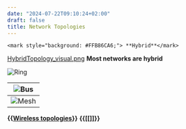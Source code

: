 ```yaml
---
date: "2024-07-22T09:10:24+02:00"
draft: false
title: Network Topologies
---
```


    <mark style="background: #FFB86CA6;"> **Hybrid**</mark>

[HybridTopology_visual.png](/HybridTopology_visual.png) **Most networks
are hybrid**

![Ring](/Notes/posts/Network/Ref_OSI/Ring)

| ![Bus](/Notes/posts/Network/Ref_OSI/Bus)   |
|--------------------------------------------|
| ![Mesh](/Notes/posts/Network/Ref_OSI/Mesh) |

**{{[Wireless
topologies](/Notes/posts/MAIN_Network+/Wireless_topologies)}}**
**{{\[\[\]\]}}**
